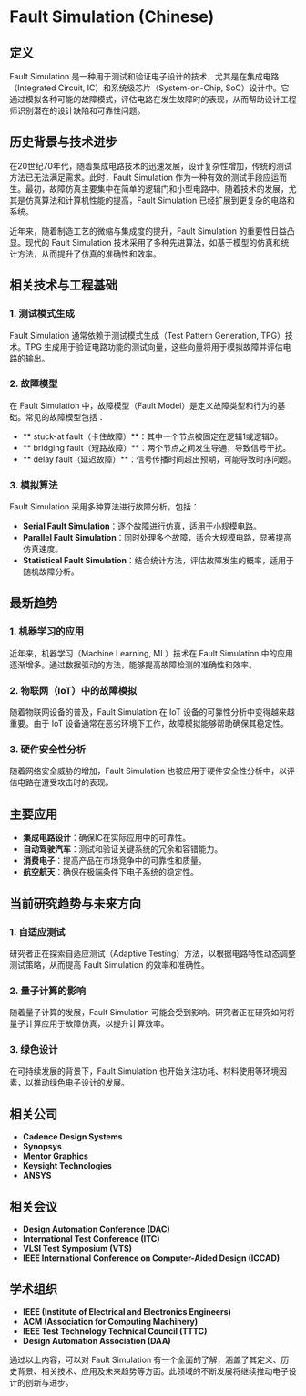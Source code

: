 # Fault Simulation (Chinese)

## 定义

Fault Simulation 是一种用于测试和验证电子设计的技术，尤其是在集成电路（Integrated Circuit, IC）和系统级芯片（System-on-Chip, SoC）设计中。它通过模拟各种可能的故障模式，评估电路在发生故障时的表现，从而帮助设计工程师识别潜在的设计缺陷和可靠性问题。

## 历史背景与技术进步

在20世纪70年代，随着集成电路技术的迅速发展，设计复杂性增加，传统的测试方法已无法满足需求。此时，Fault Simulation 作为一种有效的测试手段应运而生。最初，故障仿真主要集中在简单的逻辑门和小型电路中。随着技术的发展，尤其是仿真算法和计算机性能的提高，Fault Simulation 已经扩展到更复杂的电路和系统。

近年来，随着制造工艺的微缩与集成度的提升，Fault Simulation 的重要性日益凸显。现代的 Fault Simulation 技术采用了多种先进算法，如基于模型的仿真和统计方法，从而提升了仿真的准确性和效率。

## 相关技术与工程基础

### 1. 测试模式生成

Fault Simulation 通常依赖于测试模式生成（Test Pattern Generation, TPG）技术。TPG 生成用于验证电路功能的测试向量，这些向量将用于模拟故障并评估电路的输出。

### 2. 故障模型

在 Fault Simulation 中，故障模型（Fault Model）是定义故障类型和行为的基础。常见的故障模型包括：

- ** stuck-at fault（卡住故障）**：其中一个节点被固定在逻辑1或逻辑0。
- ** bridging fault（短路故障）**：两个节点之间发生导通，导致信号干扰。
- ** delay fault（延迟故障）**：信号传播时间超出预期，可能导致时序问题。

### 3. 模拟算法

Fault Simulation 采用多种算法进行故障分析，包括：

- **Serial Fault Simulation**：逐个故障进行仿真，适用于小规模电路。
- **Parallel Fault Simulation**：同时处理多个故障，适合大规模电路，显著提高仿真速度。
- **Statistical Fault Simulation**：结合统计方法，评估故障发生的概率，适用于随机故障分析。

## 最新趋势

### 1. 机器学习的应用

近年来，机器学习（Machine Learning, ML）技术在 Fault Simulation 中的应用逐渐增多。通过数据驱动的方法，能够提高故障检测的准确性和效率。

### 2. 物联网（IoT）中的故障模拟

随着物联网设备的普及，Fault Simulation 在 IoT 设备的可靠性分析中变得越来越重要。由于 IoT 设备通常在恶劣环境下工作，故障模拟能够帮助确保其稳定性。

### 3. 硬件安全性分析

随着网络安全威胁的增加，Fault Simulation 也被应用于硬件安全性分析中，以评估电路在遭受攻击时的表现。

## 主要应用

- **集成电路设计**：确保IC在实际应用中的可靠性。
- **自动驾驶汽车**：测试和验证关键系统的冗余和容错能力。
- **消费电子**：提高产品在市场竞争中的可靠性和质量。
- **航空航天**：确保在极端条件下电子系统的稳定性。

## 当前研究趋势与未来方向

### 1. 自适应测试

研究者正在探索自适应测试（Adaptive Testing）方法，以根据电路特性动态调整测试策略，从而提高 Fault Simulation 的效率和准确性。

### 2. 量子计算的影响

随着量子计算的发展，Fault Simulation 可能会受到影响。研究者正在研究如何将量子计算应用于故障仿真，以提升计算效率。

### 3. 绿色设计

在可持续发展的背景下，Fault Simulation 也开始关注功耗、材料使用等环境因素，以推动绿色电子设计的发展。

## 相关公司

- **Cadence Design Systems**
- **Synopsys**
- **Mentor Graphics**
- **Keysight Technologies**
- **ANSYS**

## 相关会议

- **Design Automation Conference (DAC)**
- **International Test Conference (ITC)**
- **VLSI Test Symposium (VTS)**
- **IEEE International Conference on Computer-Aided Design (ICCAD)**

## 学术组织

- **IEEE (Institute of Electrical and Electronics Engineers)**
- **ACM (Association for Computing Machinery)**
- **IEEE Test Technology Technical Council (TTTC)**
- **Design Automation Association (DAA)**

通过以上内容，可以对 Fault Simulation 有一个全面的了解，涵盖了其定义、历史背景、相关技术、应用及未来趋势等方面。此领域的不断发展将继续推动电子设计的创新与进步。